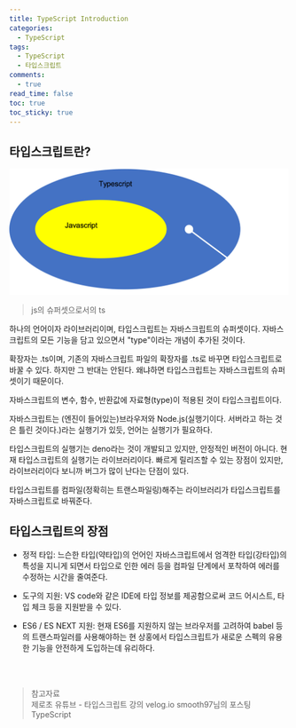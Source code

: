 ```yaml
---
title: TypeScript Introduction
categories:
  - TypeScript
tags:
  - TypeScript
  - 타입스크립트
comments:
  - true
read_time: false
toc: true
toc_sticky: true
---
```



## 타입스크립트란?

![js의 슈퍼셋으로서의 ts](/assets/img/ts/ts-superset.png)

>js의 슈퍼셋으로서의 ts

하나의 언어이자 라이브러리이며, 타입스크립트는 자바스크립트의 슈퍼셋이다. 자바스크립트의 모든 기능을 담고 있으면서 "type"이라는 개념이 추가된 것이다.

확장자는 .ts이며, 기존의 자바스크립트 파일의 확장자를 .ts로 바꾸면 타입스크립트로 바꿀 수 있다. 하지만 그 반대는 안된다. 
왜냐하면 타입스크립트는 자바스크립트의 슈퍼셋이기 때문이다. 

자바스크립트의 변수, 함수, 반환값에 자료형(type)이 적용된 것이 타입스크립트이다. 

자바스크립트는 (엔진이 들어있는)브라우저와 Node.js(실행기이다. 서버라고 하는 것은 틀린 것이다.)라는 실행기가 있듯, 언어는 실행기가 필요하다. 

타입스크립트의 실행기는 deno라는 것이 개발되고 있지만, 안정적인 버전이 아니다. 현재 타입스크립트의 실행기는 라이브러리이다. 빠르게 릴리즈할 수 있는 장점이 있지만, 라이브러리이다 보니까 버그가 많이 난다는 단점이 있다. 

타입스크립트를 컴파일(정확히는 트랜스파일링)해주는 라이브러리가 타입스크립트를 자바스크립트로 바꿔준다.

## 타입스크립트의 장점

- 정적 타입: 느슨한 타입(약타입)의 언어인 자바스크립트에서 엄격한 타입(강타입)의 특성을 지니게 되면서 타입으로 인한 에러 등을 컴파일 단계에서 포착하여 에러를 수정하는 시간을 줄여준다.

- 도구의 지원: VS code와 같은 IDE에 타입 정보를 제공함으로써 코드 어시스트, 타입 체크 등을 지원받을 수 있다.

- ES6 / ES NEXT 지원: 현재 ES6를 지원하지 않는 브라우저를 고려하여 babel 등의 트랜스파일러를 사용해야하는 현 상홍에서 타입스크립트가 새로운 스펙의 유용한 기능을 안전하게 도입하는데 유리하다.


<br><br>
>참고자료<br>
>제로초 유튜브 - 타입스크립트 강의
>velog.io smooth97님의 포스팅 TypeScript